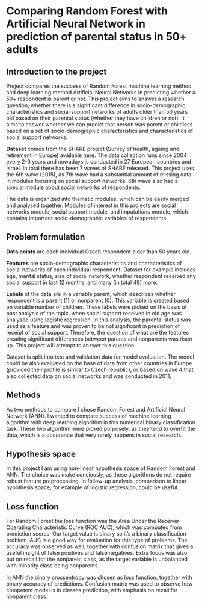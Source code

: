 # Comparing Random Forest with Artificial Neural Network in prediction of parental status in 50+ adults

## Introduction to the project

Project compares the success of Random Forest machine learning method and deep learning method Artificial Neural Networks in predicting whether a 50+ respondent is parent or not. This project aims to answer a research question, whether there is a significant difference in socio-demographic characteristics and social support networks of adults older than 50 years old  based on their parental status (whether they have children or not). It aims to answer whether we can predict that person was parent or childless based on a set of socio-demographic characteristics and characteristics of social support networks.

**Dataset** comes from the SHARE project (Survey of health, ageing and retirement in Europe) available [here](http://www.share-project.org/home0.html). The data collection runs since 2004 every 2-3 years and nowadays is conducted in 27 European countries and Israel. In total there has been 7 waves of SHARE released. This project uses the 6th wave (2015), as 7th wave had a substantial amount of missing data in modules focusing on social support networks. 6th wave also had a special module about social networks of respondents. 

The data is organized into thematic modules, which can be easily merged and analysed together. Modules of interest in this projects are social networks module, social support module, and imputations module, which contains important socio-demographic variables of respondents.


## Problem formulation

**Data points** are each individual Czech respondent older than 50 years old.

**Features** are socio-demographic characteristics and characteristics of social networks of each individual respondent. Dataset for example includes age, marital status, size of social network, whether respondent received any social support in last 12 months, and many (in total 49) more.

**Labels** of the data are in a variable parent, which describes whether respondent is a parent (1) or nonparent (0). This variable is created based on variable number of children. These labels were picked on the basis of past analysis of the topic, when social support received in old age was analysed using logistic regression. In this analysis, the parental status was used as a feature and was proven to be not significant in prediction of receipt of social support. Therefore, the question of what are the features creating significant differences between parents and nonparents was risen up. This project will attempt to answer this question.

Dataset is split into test and validation data for model evaluation. The model could be also evaluated on the base of data from other countries in Europe (provided their profile is similar to Czech republic), or based on wave 4 that also collected data on social networks and was conducted in 2011.


## Methods

As two methods to compare I chose Random Forest and Artificial Neural Network (ANN). I wanted to compare success of machine learning algorithm with deep learning algorithm in this numerical binary classification task. These two algorithm were picked purposely, as they tend to overfit the data, which is a occurance that very rarely happens in social research.


## Hypothesis space

In this project I am using non-linear hypothesis space of Random Forest and ANN. The choice was make conciously, as these algorithms do not require robust feature preprocessing. In follow-up analysis, comparison to linear hypothesis space, for example of logistic regression, could be useful.


## Loss function

For Random Forest the loss function was the Area Under the Receiver Operating Characteristic Curve (ROC AUC), which was computed from prediction scores. Our target value is binary so it’s a binary classification problem. AUC is a good way for evaluation for this type of problems. The accuracy was observed as well, together with confusion matrix that gives a useful insight of false positives and false negatives. Extra focus was also put on recall for the nonparent class, as the target variable is unbalanced with minority class being nonparents.

In ANN the binary crossentropy was chosen as loss function, together with binary accuracy of predictions. Confusion matrix was used to observe how competent model is in classes prediction, with emphasis on recall for nonparent class.
